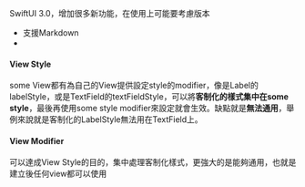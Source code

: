 SwiftUI 3.0，增加很多新功能，在使用上可能要考慮版本
- 支援Markdown
- 

#### View Style
some View都有為自己的View提供設定style的modifier，像是Label的labelStyle，或是TextField的textFieldStyle，可以將**客制化的樣式集中在some style**，最後再使用some style modifier來設定就會生效。缺點就是**無法通用**，舉例來說就是客制化的LabelStyle無法用在TextField上。

#### View Modifier
可以達成View Style的目的，集中處理客制化樣式，更強大的是能夠通用，也就是建立後任何view都可以使用